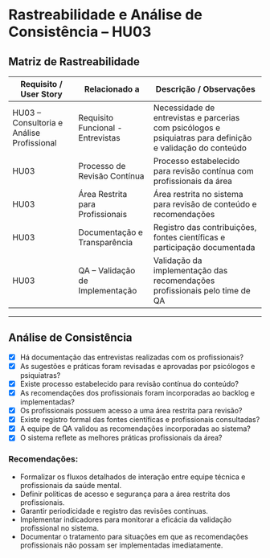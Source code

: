 # Rastreabilidade e Análise de Consistência – HU03

## Matriz de Rastreabilidade

| Requisito / User Story                      | Relacionado a                      | Descrição / Observações                                                                                  |
|--------------------------------------------|----------------------------------|----------------------------------------------------------------------------------------------------------|
| HU03 – Consultoria e Análise Profissional  | Requisito Funcional - Entrevistas | Necessidade de entrevistas e parcerias com psicólogos e psiquiatras para definição e validação do conteúdo|
| HU03                                        | Processo de Revisão Contínua      | Processo estabelecido para revisão contínua com profissionais da área                                    |
| HU03                                        | Área Restrita para Profissionais  | Área restrita no sistema para revisão de conteúdo e recomendações                                        |
| HU03                                        | Documentação e Transparência      | Registro das contribuições, fontes científicas e participação documentada                                 |
| HU03                                        | QA – Validação de Implementação  | Validação da implementação das recomendações profissionais pelo time de QA                               |

---

## Análise de Consistência

- [x] Há documentação das entrevistas realizadas com os profissionais?
- [x] As sugestões e práticas foram revisadas e aprovadas por psicólogos e psiquiatras?
- [x] Existe processo estabelecido para revisão contínua do conteúdo?
- [x] As recomendações dos profissionais foram incorporadas ao backlog e implementadas?
- [x] Os profissionais possuem acesso a uma área restrita para revisão?
- [x] Existe registro formal das fontes científicas e profissionais consultadas?
- [x] A equipe de QA validou as recomendações incorporadas ao sistema?
- [x] O sistema reflete as melhores práticas profissionais da área?

### Recomendações:

- Formalizar os fluxos detalhados de interação entre equipe técnica e profissionais da saúde mental.
- Definir políticas de acesso e segurança para a área restrita dos profissionais.
- Garantir periodicidade e registro das revisões contínuas.
- Implementar indicadores para monitorar a eficácia da validação profissional no sistema.
- Documentar o tratamento para situações em que as recomendações profissionais não possam ser implementadas imediatamente.